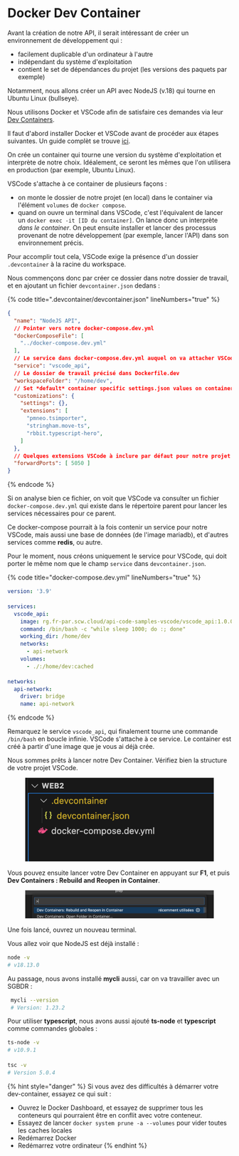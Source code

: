 # Docker Dev Container

Avant la création de notre API, il serait intéressant de créer un environnement de développement qui :

* facilement duplicable d'un ordinateur à l'autre
* indépendant du système d'exploitation
* contient le set de dépendances du projet (les versions des paquets par exemple)

Notamment, nous allons créer un API avec NodeJS (v.18) qui tourne en Ubuntu Linux (bullseye).

Nous utilisons Docker et VSCode afin de satisfaire ces demandes via leur [Dev Containers](https://code.visualstudio.com/docs/devcontainers/containers).

Il faut d'abord installer Docker et VSCode avant de procéder aux étapes suivantes. Un guide complèt se trouve [ici](https://docs.glassworks.tech/unix-shell/introduction/010-introduction/installation-party).

On crée un container qui tourne une version du système d'exploitation et interprète de notre choix. Idéalement, ce seront les mêmes que l'on utilisera en production (par exemple, Ubuntu Linux).

VSCode s'attache à ce container de plusieurs façons :

* on monte le dossier de notre projet (en local) dans le container via l'élément `volumes` de `docker compose`.
* quand on ouvre un terminal dans VSCode, c'est l'équivalent de lancer un `docker exec -it [ID du container]`. On lance donc un interprète _dans le container_. On peut ensuite installer et lancer des processus provenant de notre développement (par exemple, lancer l'API) dans son environnement précis.

Pour accomplir tout cela, VSCode exige la présence d'un dossier `.devcontainer` à la racine du workspace.

Nous commençons donc par créer ce dossier dans notre dossier de travail, et en ajoutant un fichier `devcontainer.json` dedans :

{% code title=".devcontainer/devcontainer.json" lineNumbers="true" %}
```json
{
  "name": "NodeJS API",
  // Pointer vers notre docker-compose.dev.yml
  "dockerComposeFile": [
    "../docker-compose.dev.yml"
  ],
  // Le service dans docker-compose.dev.yml auquel on va attacher VSCode
  "service": "vscode_api",
  // Le dossier de travail précisé dans Dockerfile.dev
  "workspaceFolder": "/home/dev",
  // Set *default* container specific settings.json values on container create.
  "customizations": {
    "settings": {},
    "extensions": [
      "pmneo.tsimporter",
      "stringham.move-ts",
      "rbbit.typescript-hero",      
    ]
  },
  // Quelques extensions VSCode à inclure par défaut pour notre projet 
  "forwardPorts": [ 5050 ]
}
```
{% endcode %}

Si on analyse bien ce fichier, on voit que VSCode va consulter un fichier `docker-compose.dev.yml` qui existe dans le répertoire parent pour lancer les services nécessaires pour ce parent.

Ce docker-compose pourrait à la fois contenir un service pour notre VSCode, mais aussi une base de données (de l'image mariadb), et d'autres services comme **redis**, ou autre.

Pour le moment, nous créons uniquement le service pour VSCode, qui doit porter le même nom que le champ `service` dans `devcontainer.json`.

{% code title="docker-compose.dev.yml" lineNumbers="true" %}
```yaml
version: '3.9'

services:
  vscode_api:
    image: rg.fr-par.scw.cloud/api-code-samples-vscode/vscode_api:1.0.0
    command: /bin/bash -c "while sleep 1000; do :; done"
    working_dir: /home/dev
    networks:
      - api-network
    volumes:
      - ./:/home/dev:cached
      
networks:
  api-network:
    driver: bridge
    name: api-network
```
{% endcode %}

Remarquez le service `vscode_api`, qui finalement tourne une commande `/bin/bash` en boucle infinie. VSCode s'attache à ce service. Le container est créé à partir d'une image que je vous ai déjà crée.

Nous sommes prêts à lancer notre Dev Container. Vérifiez bien la structure de votre projet VSCode.

<figure><img src="./structure.png" alt=""><figcaption></figcaption></figure>

Vous pouvez ensuite lancer votre Dev Container en appuyant sur **F1**, et puis **Dev Containers : Rebuild and Reopen in Container**.

<figure><img src="../.gitbook/assets/image (1).png" alt=""><figcaption></figcaption></figure>

Une fois lancé, ouvrez un nouveau terminal.

Vous allez voir que NodeJS est déjà installé :

```bash
node -v
# v18.13.0
```

Au passage, nous avons installé **mycli** aussi, car on va travailler avec un SGBDR :

```bash
 mycli --version
 # Version: 1.23.2
```

Pour utiliser **typescript**, nous avons aussi ajouté **ts-node** et **typescript** comme commandes globales :

```bash
ts-node -v
# v10.9.1

tsc -v
# Version 5.0.4
```

{% hint style="danger" %}
Si vous avez des difficultés à démarrer votre dev-container, essayez ce qui suit :

- Ouvrez le Docker Dashboard, et essayez de supprimer tous les conteneurs qui pourraient être en conflit avec votre conteneur.
- Essayez de lancer `docker system prune -a --volumes` pour vider toutes les caches locales
- Redémarrez Docker
- Redémarrez votre ordinateur
{% endhint %}
